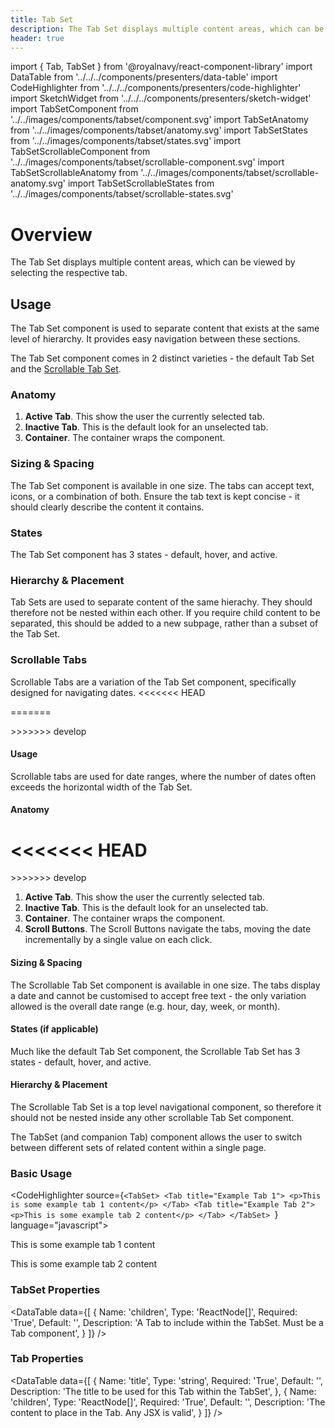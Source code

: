 ```yaml
---
title: Tab Set
description: The Tab Set displays multiple content areas, which can be viewed by selecting the respective tab.
header: true
---
```


import { Tab, TabSet } from '@royalnavy/react-component-library'
import DataTable from '../../../components/presenters/data-table'
import CodeHighlighter from '../../../components/presenters/code-highlighter'
import SketchWidget from '../../../components/presenters/sketch-widget'
import TabSetComponent from '../../images/components/tabset/component.svg'
import TabSetAnatomy from '../../images/components/tabset/anatomy.svg'
import TabSetStates from '../../images/components/tabset/states.svg'
import TabSetScrollableComponent from '../../images/components/tabset/scrollable-component.svg'
import TabSetScrollableAnatomy from '../../images/components/tabset/scrollable-anatomy.svg'
import TabSetScrollableStates from '../../images/components/tabset/scrollable-states.svg'

# Overview
The Tab Set displays multiple content areas, which can be viewed by selecting the respective tab.

<TabSetComponent />

## Usage
The Tab Set component is used to separate content that exists at the same level of hierarchy. It provides easy navigation between these sections.

<TabSet>

<Tab title="Design">

<SketchWidget name="TabSet" href="/standards-toolkit.sketch" />

The Tab Set component comes in 2 distinct varieties - the default Tab Set and the [Scrollable Tab Set](#scrollable-tabs).

### Anatomy

<TabSetAnatomy />

1. **Active Tab**. This show the user the currently selected tab.
2. **Inactive Tab**. This is the default look for an unselected tab.
3. **Container**. The container wraps the component.

### Sizing & Spacing
The Tab Set component is available in one size. The tabs can accept text, icons, or a combination of both. Ensure the tab text is kept concise - it should clearly describe the content it contains.

### States
The Tab Set component has 3 states - default, hover, and active.
<TabSetStates />

### Hierarchy & Placement
Tab Sets are used to separate content of the same hierachy. They should therefore not be nested within each other. If you require child content to be separated, this should be added to a new subpage, rather than a subset of the Tab Set.

### Scrollable Tabs
Scrollable Tabs are a variation of the Tab Set component, specifically designed for navigating dates.
<<<<<<< HEAD
<ScrollableComponent />
  
=======

<TabSetScrollableComponent />  
>>>>>>> develop

#### Usage
Scrollable tabs are used for date ranges, where the number of dates often exceeds the horizontal width of the Tab Set. 

#### Anatomy
<<<<<<< HEAD
<ScrollableAnatomy />
=======
<TabSetScrollableAnatomy />
>>>>>>> develop

1. **Active Tab**. This show the user the currently selected tab.
2. **Inactive Tab**. This is the default look for an unselected tab.
3. **Container**. The container wraps the component.
3. **Scroll Buttons**. The Scroll Buttons navigate the tabs, moving the date incrementally by a single value on each click.

#### Sizing & Spacing
The Scrollable Tab Set component is available in one size. The tabs display a date and cannot be customised to accept free text - the only variation allowed is the overall date range (e.g. hour, day, week, or month).

#### States (if applicable)
Much like the default Tab Set component, the Scrollable Tab Set has 3 states - default, hover, and active.
<TabSetScrollableStates />

#### Hierarchy & Placement
The Scrollable Tab Set is a top level navigational component, so therefore it should not be nested inside any other scrollable Tab Set component.


</Tab>

<Tab title="Develop">
The TabSet (and companion Tab) component allows the user to switch between different sets of related content within a single page.

### Basic Usage
<CodeHighlighter source={`<TabSet>
  <Tab title="Example Tab 1">
    <p>This is some example tab 1 content</p>
  </Tab>
  <Tab title="Example Tab 2">
    <p>This is some example tab 2 content</p>
  </Tab>
</TabSet>
`} language="javascript">
  <TabSet>
    <Tab title="Example Tab 1">
      <p>This is some example tab 1 content</p>
    </Tab>
    <Tab title="Example Tab 2">
      <p>This is some example tab 2 content</p>
    </Tab>
  </TabSet>
</CodeHighlighter>

### TabSet Properties
<DataTable data={[
  {
    Name: 'children',
    Type: 'ReactNode[]',
    Required: 'True',
    Default: '',
    Description: 'A Tab to include within the TabSet. Must be a Tab component',
  }
]} />

### Tab Properties
<DataTable data={[
  {
    Name: 'title',
    Type: 'string',
    Required: 'True',
    Default: '',
    Description: 'The title to be used for this Tab within the TabSet',
  },
  {
    Name: 'children',
    Type: 'ReactNode[]',
    Required: 'True',
    Default: '',
    Description: 'The content to place in the Tab. Any JSX is valid',
  }
]} />

</Tab>
</TabSet>
